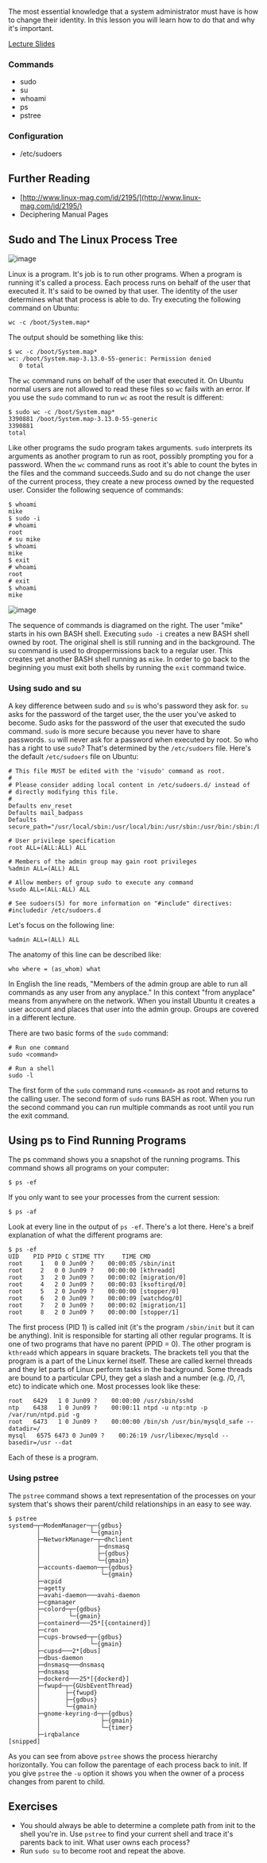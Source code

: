 The most essential knowledge that a system administrator must have is how to change their identity. In this lesson you will learn how to do that and why it's important.

[Lecture Slides](https://docs.google.com/presentation/d/1AiYwIwAtyrdPD8SkUbsYzlRiGbWlZuVik9OvAA-moDw/edit?usp=sharing)

### Commands 

  * sudo
  * su
  * whoami
  * ps
  * pstree

### Configuration 

  * /etc/sudoers

## Further Reading 

  * [http://www.linux-mag.com/id/2195/](http://www.linux-mag.com/id/2195/)
  * Deciphering Manual Pages

## Sudo and The Linux Process Tree 

![image](../_static/images/the_linux_process_tree.png)

Linux is a program. It's job is to run other programs. When a program is running it's called a process. Each process runs on behalf of the user that executed it. It's said to be owned by that user. The identity of the user determines what that process is able to do. Try executing the following command on Ubuntu:

```
wc -c /boot/System.map*
```

The output should be something like this:

```
$ wc -c /boot/System.map*
wc: /boot/System.map-3.13.0-55-generic: Permission denied
   0 total
```

The `wc` command runs on behalf of the user that executed it. On Ubuntu normal users are not allowed to read these files so `wc` fails with an error. If you use the `sudo` command to run `wc` as root the result is different:

```
$ sudo wc -c /boot/System.map*
3390881 /boot/System.map-3.13.0-55-generic
3390881
total
```

Like other programs the sudo program takes arguments. `sudo` interprets its arguments as another program to run as root, possibly prompting you for a password. When the `wc` command runs as root it's able to count the bytes in the files and the command succeeds.Sudo and su do not change the user of the current process, they create a new process owned by the requested user. Consider the following sequence of commands:

```
$ whoami
mike
$ sudo -i
# whoami
root
# su mike
$ whoami
mike
$ exit
# whoami
root
# exit
$ whoami
mike
```

![image](../_static/images/sudo_and_su_process_chaining_1.png)

The sequence of commands is diagramed on the right. The user "mike" starts in his own BASH shell. Executing `sudo -i` creates a new BASH shell owned by root. The original shell is still running and in the background. The su command is used to droppermissions back to a regular user. This creates yet another BASH shell running as `mike`. In order to go back to the beginning you must exit both shells by running the `exit` command twice.

### Using sudo and su 

A key difference between sudo and `su` is who's password they ask for. `su` asks for the password of the target user, the the user you've asked to become. Sudo asks for the password of the user that executed the sudo command. `sudo` is more secure because you never have to share passwords. `su` will never ask for a password when executed by root. So who has a right to use `sudo`? That's determined by the `/etc/sudoers` file. Here's the default `/etc/sudoers` file on Ubuntu:

```
# This file MUST be edited with the 'visudo' command as root.
#
# Please consider adding local content in /etc/sudoers.d/ instead of
# directly modifying this file.
#
Defaults env_reset
Defaults mail_badpass
Defaults secure_path="/usr/local/sbin:/usr/local/bin:/usr/sbin:/usr/bin:/sbin:/bin"

# User privilege specification
root ALL=(ALL:ALL) ALL

# Members of the admin group may gain root privileges
%admin ALL=(ALL) ALL

# Allow members of group sudo to execute any command
%sudo ALL=(ALL:ALL) ALL

# See sudoers(5) for more information on "#include" directives:
#includedir /etc/sudoers.d
```

Let's focus on the following line:

```
%admin ALL=(ALL) ALL
```

The anatomy of this line can be described like:

```
who where = (as_whom) what
```

In English the line reads, "Members of the admin group are able to run all commands as any user from any anyplace." In this context "from anyplace" means from anywhere on the network. When you install Ubuntu it creates a user account and places that user into the admin group. Groups are covered in a different lecture.

There are two basic forms of the `sudo` command:

```
# Run one command
sudo <command>

# Run a shell
sudo -l
```

The first form of the `sudo` command runs `<command>` as root and returns to the calling user. The second form of `sudo` runs BASH as root. When you run the second command you can run multiple commands as root until you run the exit command.

## Using ps to Find Running Programs 

The ps command shows you a snapshot of the running programs. This command shows all programs on your computer:

```
$ ps -ef
```

If you only want to see your processes from the current session:

```
$ ps -af
```

Look at every line in the output of `ps -ef`. There's a lot there. Here's a breif explanation of what the different programs are:

```
$ ps -ef
UID    PID PPID C STIME TTY     TIME CMD
root     1   0 0 Jun09 ?    00:00:05 /sbin/init
root     2   0 0 Jun09 ?    00:00:00 [kthreadd]
root     3   2 0 Jun09 ?    00:00:02 [migration/0]
root     4   2 0 Jun09 ?    00:00:03 [ksoftirqd/0]
root     5   2 0 Jun09 ?    00:00:00 [stopper/0]
root     6   2 0 Jun09 ?    00:00:09 [watchdog/0]
root     7   2 0 Jun09 ?    00:00:02 [migration/1]
root     8   2 0 Jun09 ?    00:00:00 [stopper/1]
```

The first process (PID 1) is called init (it's the program `/sbin/init` but it can be anything). Init is responsible for starting all other regular programs. It is one of two programs that have no parent (PPID = 0). The other program is `kthreadd` which appears in square brackets. The brackets tell you that the program is a part of the Linux kernel itself. These are called kernel threads and they let parts of Linux perform tasks in the background. Some threads are bound to a particular CPU, they get a slash and a number (e.g. /0, /1, etc) to indicate which one. Most processes look like these:

```
root   6429   1 0 Jun09 ?    00:00:00 /usr/sbin/sshd
ntp    6438   1 0 Jun09 ?    00:00:11 ntpd -u ntp:ntp -p /var/run/ntpd.pid -g
root   6473   1 0 Jun09 ?    00:00:00 /bin/sh /usr/bin/mysqld_safe --datadir=/
mysql   6575 6473 0 Jun09 ?    00:26:19 /usr/libexec/mysqld --basedir=/usr --dat
```

Each of these is a program.

### Using pstree 

The `pstree` command shows a text representation of the processes on your system that's shows their parent/child relationships in an easy to see way.

```
$ pstree
systemd─┬─ModemManager─┬─{gdbus}
        │              └─{gmain}
        ├─NetworkManager─┬─dhclient
        │                ├─dnsmasq
        │                ├─{gdbus}
        │                └─{gmain}
        ├─accounts-daemon─┬─{gdbus}
        │                 └─{gmain}
        ├─acpid
        ├─agetty
        ├─avahi-daemon───avahi-daemon
        ├─cgmanager
        ├─colord─┬─{gdbus}
        │        └─{gmain}
        ├─containerd───25*[{containerd}]
        ├─cron
        ├─cups-browsed─┬─{gdbus}
        │              └─{gmain}
        ├─cupsd───2*[dbus]
        ├─dbus-daemon
        ├─dnsmasq───dnsmasq
        ├─dnsmasq
        ├─dockerd───25*[{dockerd}]
        ├─fwupd─┬─{GUsbEventThread}
        │       ├─{fwupd}
        │       ├─{gdbus}
        │       └─{gmain}
        ├─gnome-keyring-d─┬─{gdbus}
        │                 ├─{gmain}
        │                 └─{timer}
        ├─irqbalance
[snipped]
```

As you can see from above `pstree` shows the process hierarchy horizontally. You can follow the parentage of each process back to init. If you give `pstree` the `-u` option it shows you when the owner of a process changes from parent to child.

## Exercises 

  - You should always be able to determine a complete path from init to the shell you're in. Use `pstree` to find your current shell and trace it's parents back to init. What user owns each process?
  - Run `sudo su` to become root and repeat the above.
